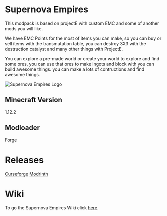 # Supernova Empires

This modpack is based on projectE with custom EMC and some of another mods you will like.

We have EMC Points for the most of items you can make, so you can buy or sell items with the transmutation table, you can destroy 3X3 with the destruction catalyst and many other things with ProjectE.

You can explore a pre-made world or create your world to explore and find some ores, you can use that ores to make ingots and block with you can build awesome things. you can make a lots of contructions and find awesome things.

![Supernova Empires Logo](https://cdn.modrinth.com/data/MG9LoA2r/37c90eaffedf61cabc5b224dbbf2d8b7c6fb67d9.png)

## Minecraft Version

1.12.2

## Modloader

Forge

# Releases

[Curseforge](https://www.curseforge.com/minecraft/modpacks/supernova-empires)
[Modrinth](https://modrinth.com/modpack/supernova-empires)

# Wiki

To go the Supernova Empires Wiki click [here](https://filmabem.notion.site/Supernova-Empires-Wiki-18010225aa2b4b30ac6beacc6ad441a4).
